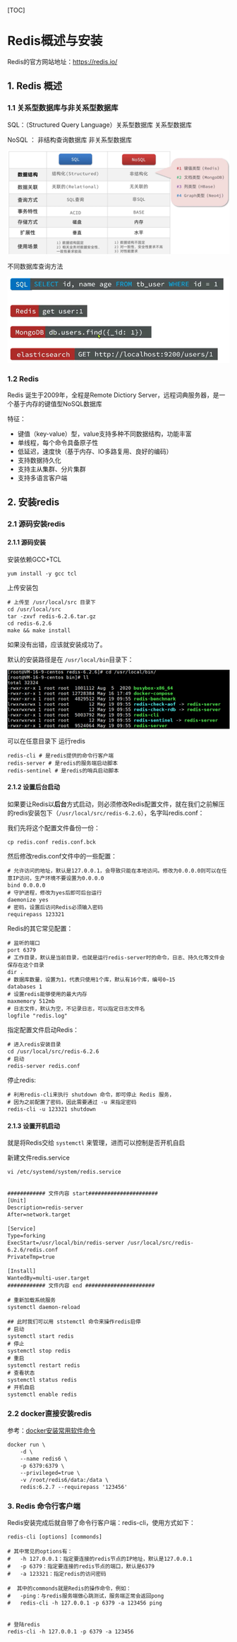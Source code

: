 [TOC]

# Redis概述与安装



Redis的官方网站地址：https://redis.io/



## 1. Redis 概述



### 1.1 关系型数据库与非关系型数据库

SQL：（Structured Query Language）关系型数据库   关系型数据库

NoSQL ：  非结构查询数据库   非关系型数据库

![image-20221107194317546](01_初识redis/image-20221107194317546.png)



不同数据库查询方法

![image-20221107194337872](01_初识redis/image-20221107194337872.png)

### 1.2 Redis

Redis 诞生于2009年，全程是Remote Dictiory Server，远程词典服务器，是一个基于内存的键值型NoSQL数据库

特征：

- 键值（key-value）型，value支持多种不同数据结构，功能丰富
- 单线程，每个命令具备原子性
- 低延迟，速度快（基于内存、IO多路复用、良好的编码）
- 支持数据持久化
- 支持主从集群、分片集群
- 支持多语言客户端



## 2. 安装redis

### 2.1 源码安装redis

#### 2.1.1 源码安装

安装依赖GCC+TCL

```shell
yum install -y gcc tcl
```

上传安装包

```shell
# 上传至 /usr/local/src 目录下
cd /usr/local/src
tar -zxvf redis-6.2.6.tar.gz
cd redis-6.2.6
make && make install
```

如果没有出错，应该就安装成功了。

默认的安装路径是在 `/usr/local/bin`目录下：

![image-20221107194526689](01_初识redis/image-20221107194526689.png)

可以在任意目录下  运行redis

```shell
redis-cli # 是redis提供的命令行客户端
redis-server # 是redis的服务端启动脚本
redis-sentinel # 是redis的哨兵启动脚本
```



#### 2.1.2 设置后台启动

如果要让Redis以**后台**方式启动，则必须修改Redis配置文件，就在我们之前解压的redis安装包下（`/usr/local/src/redis-6.2.6`），名字叫redis.conf：

我们先将这个配置文件备份一份：

```shell
cp redis.conf redis.conf.bck
```

然后修改redis.conf文件中的一些配置：

```shell
# 允许访问的地址，默认是127.0.0.1，会导致只能在本地访问。修改为0.0.0.0则可以在任意IP访问，生产环境不要设置为0.0.0.0
bind 0.0.0.0
# 守护进程，修改为yes后即可后台运行
daemonize yes 
# 密码，设置后访问Redis必须输入密码
requirepass 123321
```

Redis的其它常见配置：

```shell
# 监听的端口
port 6379
# 工作目录，默认是当前目录，也就是运行redis-server时的命令，日志、持久化等文件会保存在这个目录
dir .
# 数据库数量，设置为1，代表只使用1个库，默认有16个库，编号0~15
databases 1
# 设置redis能够使用的最大内存
maxmemory 512mb
# 日志文件，默认为空，不记录日志，可以指定日志文件名
logfile "redis.log"
```

指定配置文件启动Redis：

```shell
# 进入redis安装目录 
cd /usr/local/src/redis-6.2.6
# 启动
redis-server redis.conf
```

停止redis:

```shell
# 利用redis-cli来执行 shutdown 命令，即可停止 Redis 服务，
# 因为之前配置了密码，因此需要通过 -u 来指定密码
redis-cli -u 123321 shutdown
```



#### 2.1.3 设置开机启动

就是将Redis交给 `systemctl` 来管理，进而可以控制是否开机自启

新建文件redis.service

```shell
vi /etc/systemd/system/redis.service


############ 文件内容 start######################
[Unit]
Description=redis-server
After=network.target

[Service]
Type=forking
ExecStart=/usr/local/bin/redis-server /usr/local/src/redis-6.2.6/redis.conf
PrivateTmp=true

[Install]
WantedBy=multi-user.target
############ 文件内容 end ######################

# 重新加载系统服务
systemctl daemon-reload

## 此时我们可以用 ststemctl 命令来操作redis启停
# 启动
systemctl start redis
# 停止
systemctl stop redis
# 重启
systemctl restart redis
# 查看状态
systemctl status redis
# 开机自启
systemctl enable redis
```



### 2.2 docker直接安装redis

参考：[docker安装常用软件命令](https://lishem12.gitee.io/#/./docs/docker/docker安装常用软件命令?id=redis)

```shell
docker run \
    -d \
    --name redis6 \
    -p 6379:6379 \
    --privileged=true \
    -v /root/redis6/data:/data \
    redis:6.2.7 --requirepass '123456'
```



### 3. Redis 命令行客户端

Redis安装完成后就自带了命令行客户端：redis-cli，使用方式如下：

```shell
redis-cli [options] [commonds]

# 其中常见的options有：
#   -h 127.0.0.1：指定要连接的redis节点的IP地址，默认是127.0.0.1
#   -p 6379：指定要连接的redis节点的端口，默认是6379
#   -a 123321：指定redis的访问密码

#  其中的commonds就是Redis的操作命令，例如：
#	-ping：与redis服务端做心跳测试，服务端正常会返回pong
#   redis-cli -h 127.0.0.1 -p 6379 -a 123456 ping


# 登陆redis
redis-cli -h 127.0.0.1 -p 6379 -a 123456
```


